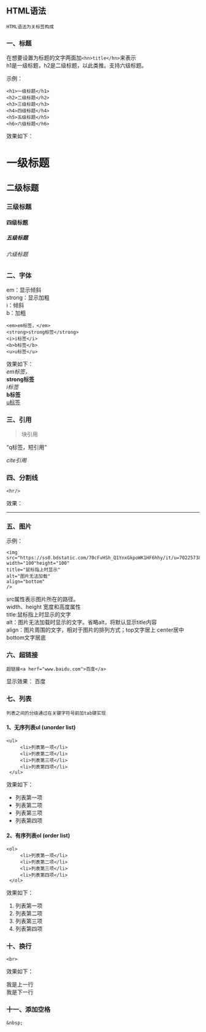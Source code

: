  
## HTML语法
```
HTML语法为关标签构成
```
### 一、标题

在想要设置为标题的文字两面加`<hn>title</hn>`来表示  
h1是一级标题，h2是二级标题，以此类推。支持六级标题。



示例：

```
<h1>一级标题</h1>
<h2>二级标题</h2>
<h3>三级标题</h3>
<h4>四级标题</h4>
<h5>五级标题</h5>
<h6>六级标题</h6>
```

效果如下：
<h1>一级标题</h1>
<h2>二级标题</h2>
<h3>三级标题</h3>
<h4>四级标题</h4>
<h5>五级标题</h5>
<h6>六级标题</h6>

### 二、字体
em：显示倾斜  
strong：显示加粗  
i：倾斜  
b：加粗  
```
<em>em标签，</em>  
<strong>strong标签</strong>  
<i>i标签</i>  
<b>b标签</b>  
<u>u标签</u> 
```
效果如下：  
 <em>em标签，</em>  
<strong>strong标签</strong>  
<i>i标签</i>  
<b>b标签</b>  
<u>u标签</u> 


### 三、引用
<blockquote>块引用</blockquote>  

<q cite="www.jredu100.com">q标签，短引用</q>  


<cite>cite引用</cite>  



### 四、分割线
```
<hr/>
```
效果：
<hr/>


### 五、图片
示例：
```
<img 
src="https://ss0.bdstatic.com/70cFvHSh_Q1YnxGkpoWK1HF6hhy/it/u=702257389,1274025419&fm=27&gp=0.jpg"
width="100"height="100" 
title="鼠标指上时显示"
alt="图片无法加载"
align="bottom"
/>
```
src属性表示图片所在的路径。  
width、height 宽度和高度属性  
title:鼠标指上时显示的文字  
alt：图片无法加载时显示的文字。省略alt，将默认显示title内容  
align：图片周围的文字，相对于图片的排列方式；top文字居上 center居中 bottom文字居底
### 六、超链接
```
超链接<a herf="www.baidu.com">百度</a>
```
显示效果：
<a herf="www.baidu.com">百度</a>
### 七、列表
```
列表之间的分级通过在关键字符号前加tab键实现
```

#### 1、无序列表ul (unorder list)
```
<ul>
     <li>列表第一项</li>
     <li>列表第二项</li>
     <li>列表第三项</li>
     <li>列表第四项</li>
 </ul>
```
效果如下：
<ul>
     <li>列表第一项</li>
     <li>列表第二项</li>
     <li>列表第三项</li>
     <li>列表第四项</li>
 </ul>


#### 2、有序列表ol (order list)
```
<ol>
     <li>列表第一项</li>
     <li>列表第二项</li>
     <li>列表第三项</li>
     <li>列表第四项</li>
 </ol>
 ```
 效果如下：
 <ol>
     <li>列表第一项</li>
     <li>列表第二项</li>
     <li>列表第三项</li>
     <li>列表第四项</li>
 </ol>


### 十、换行
```
<br>
```
效果如下：

我是上一行<br>我是下一行


### 十一、添加空格
```
&nbsp;
```
